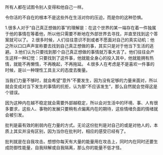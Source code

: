 
所有人都在试图令别人变得和他自己一样。

令你活的不自在的根本不是这些外在生活对你的压迫，而是你的这种恐惧。

1.很多人对于“自己真正想做的事”的理解是：在这个世界的某一端存在着一件独属于他的事情在等着他，所以他只需要不断地在外部世界去寻找，并直至找到这个答案就可以了。
2.很多时候，人们往往意识不到或者不愿面对自己的真实动机：他之所以口口声声宣称要去找到自己真正想做的事，其实只是对于他当下生活的逃避。
3.他们认为只要找到那个自己真正想做的事情就万事大吉了。他们往往会产生这样一种幻觉：只要找到了这件事，他就能全身心的投入其中，他就能拥有热情，就能不再懒惰，不再晚起，不再拖延。
4.很多人在考虑是不是喜欢一件事的时候，是以一种理性工具主义的态度去衡量。

当我们力量不够时，就会希望“意外”不要发生，因为没有足够的力量来面对，所以就会变成对当下发生的事情的抗拒，认为那“不应该发生”，那么自然就会觉得这是个错误。

因为这种内在越不稳定就会需要外部越稳定，所以会对生活中的环境、事、人有很多要求，这些人、事物的发展只要稍有点偏离内在的期待，这些情绪负面的情绪就会被引发。

批判是最有效的削弱内在力量的方式。无论这份批判是对自己的或是对他人的，本质上其实并没有区别，因为当你在批判时，相应的感受已经有了。

批判就是在自我攻击。想想你每天有大量的能量用在攻击上，同时内在同时还要生成防御性能量，自我辩解或自我隔离，那么你的能量不低才怪。